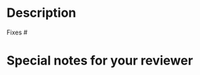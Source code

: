 <!--  Thanks for sending a pull request!  Before submitting your PR, some kind reminder

* If this is your first PR, please read our contributor guidelines: https://github.com/vgramer/opa-idea-plugin/blob/master/CONTRIBUTING.md

* Code should be accompanied by tests whenever it's possible.

* New feature must be documented

For more information about the project architecture please take a look at https://github.com/vgramer/opa-idea-plugin/tree/master/docs/devel

-->

# Description
 <!-- Please include a summary of the change  -->
 
<!--
Automatically closes the linked issue when PR is merged.
Usage: `Fixes #<issue number>`

If you just want to link an issue but not automatically close it, use `Ref #<issue number>` instead of  `Fixes`
-->
Fixes #

# Special notes for your reviewer

<!-- if your notes are small enough, you can directly comment your PR in the review section --> 